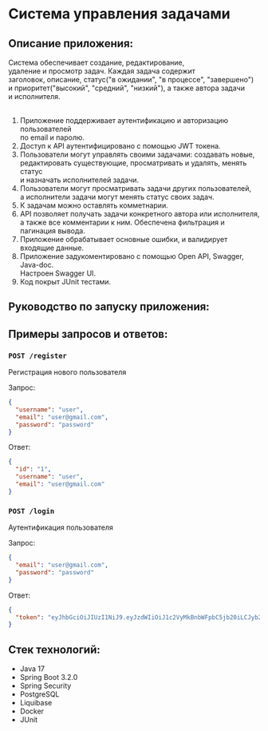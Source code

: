 # Система управления задачами

## Описание приложения:

Система обеспечивает создание, редактирование,<br>
удаление и просмотр задач. Каждая задача содержит<br>
заголовок, описание, статус("в ожидании", "в процессе", "завершено")<br>
и приоритет("высокий", "средний", "низкий"), а также автора задачи<br>
и исполнителя.<br><br>

1. Приложение поддерживает аутентификацию и авторизацию пользователей<br>
по email и паролю.
2. Доступ к API аутентифицировано с помощью JWT токена.
3. Пользователи могут управлять своими задачами: создавать новые,<br>
редактировать существующие, просматривать и удалять, менять статус<br>
и назначать исполнителей задачи.
4. Пользователи могут просматривать задачи других пользователей,<br>
а исполнители задачи могут менять статус своих задач.
5. К задачам можно оставлять комметнарии.
6. API позволяет получать задачи конкретного автора или исполнителя,<br>
а также все комментарии к ним. Обеспечена фильтрация и пагинация вывода.
7. Приложение обрабатывает основные ошибки, и валидирует входящие данные.
8. Приложение задукоментировано с помощью Open API, Swagger, Java-doc.<br>
Настроен Swagger UI.
9. Код покрыт JUnit тестами.

## Руководство по запуску приложения:

## Примеры запросов и ответов:

### ```POST /register```

Регистрация нового пользователя

Запрос:

```json
{
  "username": "user",
  "email": "user@gmail.com",
  "password": "password"
}
```

Ответ:

```json
{
  "id": "1",
  "username": "user",
  "email": "user@gmail.com"
}
```

### ```POST /login```

Аутентификация пользователя

Запрос:

```json
{
  "email": "user@gmail.com",
  "password": "password"
}
```

Ответ:

```json
{
  "token": "eyJhbGciOiJIUzI1NiJ9.eyJzdWIiOiJ1c2VyMkBnbWFpbC5jb20iLCJyb2xlcyI6WyJVU0VSIl0sImlhdCI6MTcwMzY5MjE2NiwiZXhwIjoxNzAzNjkyNzY2fQ.TS15YnlljDuSn71vzo8xlhtYYYk6MDygGNtMj-Ncmbk"
}
```

## Стек технологий:
- Java 17
- Spring Boot 3.2.0
- Spring Security
- PostgreSQL
- Liquibase
- Docker
- JUnit
